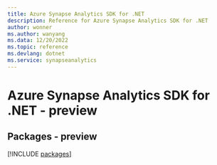 ```yaml
---
title: Azure Synapse Analytics SDK for .NET
description: Reference for Azure Synapse Analytics SDK for .NET
author: wonner
ms.author: wanyang
ms.data: 12/20/2022
ms.topic: reference
ms.devlang: dotnet
ms.service: synapseanalytics
---
```

# Azure Synapse Analytics SDK for .NET - preview
## Packages - preview
[!INCLUDE [packages](synapse-analytics-index.md)]